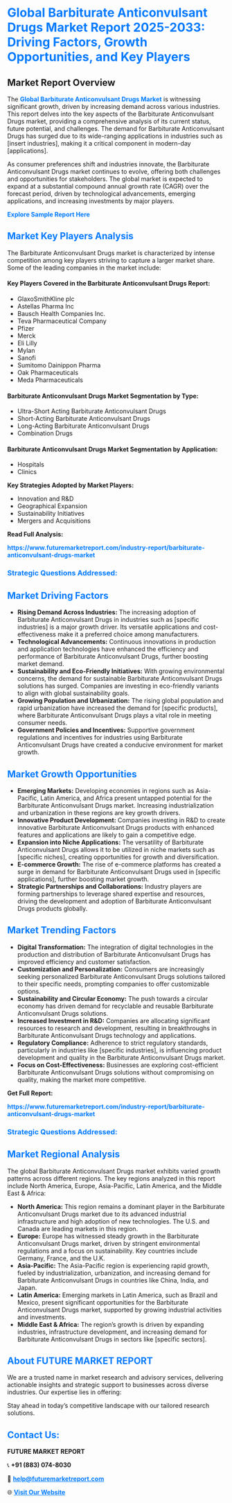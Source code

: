 <h1 style="color: #007BFF;">Global Barbiturate Anticonvulsant Drugs Market Report 2025-2033: Driving Factors, Growth Opportunities, and Key Players</h1>

<section id="overview">
<h2>Market Report Overview</h2>
<p>The <a href="https://www.futuremarketreport.com/industry-report/barbiturate-anticonvulsant-drugs-market" style="color: #007BFF; text-decoration: none;"><strong>Global Barbiturate Anticonvulsant Drugs Market</strong></a> is witnessing significant growth, driven by increasing demand across various industries. This report delves into the key aspects of the Barbiturate Anticonvulsant Drugs market, providing a comprehensive analysis of its current status, future potential, and challenges. The demand for Barbiturate Anticonvulsant Drugs has surged due to its wide-ranging applications in industries such as [insert industries], making it a critical component in modern-day [applications].</p>
<p>As consumer preferences shift and industries innovate, the Barbiturate Anticonvulsant Drugs market continues to evolve, offering both challenges and opportunities for stakeholders. The global market is expected to expand at a substantial compound annual growth rate (CAGR) over the forecast period, driven by technological advancements, emerging applications, and increasing investments by major players.</p>
</section>

<section id="overview">
<p><a href="https://www.futuremarketreport.com/request-sample/reportId=27712" style="color: #007BFF; text-decoration: none;"><strong>Explore Sample Report Here</strong></a></p>
</section>

<section id="key-players">
<h2 style="color: #007BFF;">Market Key Players Analysis</h2>
<p>The Barbiturate Anticonvulsant Drugs market is characterized by intense competition among key players striving to capture a larger market share. Some of the leading companies in the market include:</p>
<h4>Key Players Covered in the Barbiturate Anticonvulsant Drugs Report:</h4>
<ul><li>GlaxoSmithKline plc</li><li>Astellas Pharma Inc</li><li>Bausch Health Companies Inc.</li><li>Teva Pharmaceutical Company</li><li>Pfizer</li><li>Merck</li><li>Eli Lilly</li><li>Mylan</li><li>Sanofi</li><li>Sumitomo Dainippon Pharma</li><li>Oak Pharmaceuticals</li><li>Meda Pharmaceuticals</li></ul>
<h4>Barbiturate Anticonvulsant Drugs Market Segmentation by Type:</h4>
<ul><li>Ultra-Short Acting Barbiturate Anticonvulsant Drugs</li><li>Short-Acting Barbiturate Anticonvulsant Drugs</li><li>Long-Acting Barbiturate Anticonvulsant Drugs</li><li>Combination Drugs</li></ul>

<h4>Barbiturate Anticonvulsant Drugs Market Segmentation by Application:</h4>
<ul><li>Hospitals</li><li>Clinics</li></ul>
<p><strong>Key Strategies Adopted by Market Players:</strong></p>
<ul>
<li>Innovation and R&D</li>
<li>Geographical Expansion</li>
<li>Sustainability Initiatives</li>
<li>Mergers and Acquisitions</li>
</ul>
</section>

<section>
<p><strong>Read Full Analysis: </strong></p><a href="https://www.futuremarketreport.com/industry-report/barbiturate-anticonvulsant-drugs-market" style="color: #007BFF; text-decoration: none;"><strong>https://www.futuremarketreport.com/industry-report/barbiturate-anticonvulsant-drugs-market</strong></a>
<h3 style="color: #007BFF;">Strategic Questions Addressed:</h3>
</section>

<section id="driving-factors">
<h2 style="color: #007BFF;">Market Driving Factors</h2>
<ul>
<li><strong>Rising Demand Across Industries:</strong> The increasing adoption of Barbiturate Anticonvulsant Drugs in industries such as [specific industries] is a major growth driver. Its versatile applications and cost-effectiveness make it a preferred choice among manufacturers.</li>
<li><strong>Technological Advancements:</strong> Continuous innovations in production and application technologies have enhanced the efficiency and performance of Barbiturate Anticonvulsant Drugs, further boosting market demand.</li>
<li><strong>Sustainability and Eco-Friendly Initiatives:</strong> With growing environmental concerns, the demand for sustainable Barbiturate Anticonvulsant Drugs solutions has surged. Companies are investing in eco-friendly variants to align with global sustainability goals.</li>
<li><strong>Growing Population and Urbanization:</strong> The rising global population and rapid urbanization have increased the demand for [specific products], where Barbiturate Anticonvulsant Drugs plays a vital role in meeting consumer needs.</li>
<li><strong>Government Policies and Incentives:</strong> Supportive government regulations and incentives for industries using Barbiturate Anticonvulsant Drugs have created a conducive environment for market growth.</li>
</ul>
</section>

<section id="growth-opportunities">
<h2 style="color: #007BFF;">Market Growth Opportunities</h2>
<ul>
<li><strong>Emerging Markets:</strong> Developing economies in regions such as Asia-Pacific, Latin America, and Africa present untapped potential for the Barbiturate Anticonvulsant Drugs market. Increasing industrialization and urbanization in these regions are key growth drivers.</li>
<li><strong>Innovative Product Development:</strong> Companies investing in R&D to create innovative Barbiturate Anticonvulsant Drugs products with enhanced features and applications are likely to gain a competitive edge.</li>
<li><strong>Expansion into Niche Applications:</strong> The versatility of Barbiturate Anticonvulsant Drugs allows it to be utilized in niche markets such as [specific niches], creating opportunities for growth and diversification.</li>
<li><strong>E-commerce Growth:</strong> The rise of e-commerce platforms has created a surge in demand for Barbiturate Anticonvulsant Drugs used in [specific applications], further boosting market growth.</li>
<li><strong>Strategic Partnerships and Collaborations:</strong> Industry players are forming partnerships to leverage shared expertise and resources, driving the development and adoption of Barbiturate Anticonvulsant Drugs products globally.</li>
</ul>
</section>

<section id="trending-factors">
<h2 style="color: #007BFF;">Market Trending Factors</h2>
<ul>
<li><strong>Digital Transformation:</strong> The integration of digital technologies in the production and distribution of Barbiturate Anticonvulsant Drugs has improved efficiency and customer satisfaction.</li>
<li><strong>Customization and Personalization:</strong> Consumers are increasingly seeking personalized Barbiturate Anticonvulsant Drugs solutions tailored to their specific needs, prompting companies to offer customizable options.</li>
<li><strong>Sustainability and Circular Economy:</strong> The push towards a circular economy has driven demand for recyclable and reusable Barbiturate Anticonvulsant Drugs solutions.</li>
<li><strong>Increased Investment in R&D:</strong> Companies are allocating significant resources to research and development, resulting in breakthroughs in Barbiturate Anticonvulsant Drugs technology and applications.</li>
<li><strong>Regulatory Compliance:</strong> Adherence to strict regulatory standards, particularly in industries like [specific industries], is influencing product development and quality in the Barbiturate Anticonvulsant Drugs market.</li>
<li><strong>Focus on Cost-Effectiveness:</strong> Businesses are exploring cost-efficient Barbiturate Anticonvulsant Drugs solutions without compromising on quality, making the market more competitive.</li>
</ul>
</section>

<section>
<p><strong>Get Full Report: </strong></p><a href="https://www.futuremarketreport.com/industry-report/barbiturate-anticonvulsant-drugs-market" style="color: #007BFF; text-decoration: none;"><strong>https://www.futuremarketreport.com/industry-report/barbiturate-anticonvulsant-drugs-market</strong></a>
<h3 style="color: #007BFF;">Strategic Questions Addressed:</h3>
</section>


<section id="regional-analysis">
<h2 style="color: #007BFF;">Market Regional Analysis</h2>
<p>The global Barbiturate Anticonvulsant Drugs market exhibits varied growth patterns across different regions. The key regions analyzed in this report include North America, Europe, Asia-Pacific, Latin America, and the Middle East & Africa:</p>
<ul>
<li><strong>North America:</strong> This region remains a dominant player in the Barbiturate Anticonvulsant Drugs market due to its advanced industrial infrastructure and high adoption of new technologies. The U.S. and Canada are leading markets in this region.</li>
<li><strong>Europe:</strong> Europe has witnessed steady growth in the Barbiturate Anticonvulsant Drugs market, driven by stringent environmental regulations and a focus on sustainability. Key countries include Germany, France, and the U.K.</li>
<li><strong>Asia-Pacific:</strong> The Asia-Pacific region is experiencing rapid growth, fueled by industrialization, urbanization, and increasing demand for Barbiturate Anticonvulsant Drugs in countries like China, India, and Japan.</li>
<li><strong>Latin America:</strong> Emerging markets in Latin America, such as Brazil and Mexico, present significant opportunities for the Barbiturate Anticonvulsant Drugs market, supported by growing industrial activities and investments.</li>
<li><strong>Middle East & Africa:</strong> The region’s growth is driven by expanding industries, infrastructure development, and increasing demand for Barbiturate Anticonvulsant Drugs in sectors like [specific sectors].</li>
</ul>
</section>

<footer>
<h2 style="color: #007BFF;">About FUTURE MARKET REPORT</h2>
<p>We are a trusted name in market research and advisory services, delivering actionable insights and strategic support to businesses across diverse industries. Our expertise lies in offering:</p>

<p>Stay ahead in today’s competitive landscape with our tailored research solutions.</p>

<h2 style="color: #007BFF;">Contact Us:</h2>
<p><strong>FUTURE MARKET REPORT</strong></p>
<p>📞 <strong>+91 (883) 074-8030</strong></p>
<p>📧 <strong><a href="mailto:help@futuremarketreport.com" style="color: #007BFF;">help@futuremarketreport.com</a></strong></p>
<p>🌐 <strong><a href="https://www.futuremarketreport.com/" style="color: #007BFF;">Visit Our Website</a></strong></p>
</footer>